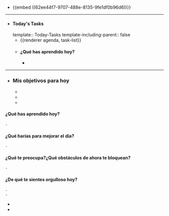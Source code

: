 - {{embed ((62ee44f7-9707-488e-8135-9fe1df0b96d6))}}
- ---
- #### Today's Tasks
  template:: Today-Tasks
  template-including-parent:: false
	- {{renderer agenda, task-list}}
	- #### ¿Qué has aprendido hoy?
		-
- ---
- ### Mis objetivos para hoy
	-
	-
	-
#### ¿Qué has aprendido hoy?
	-
#### ¿Qué harías para mejorar el día?
	-
#### ¿Qué te preocupa?¿Qué obstáculos de ahora te bloquean?
	-
#### ¿De qué te sientes orgulloso hoy?
	-
	-
-
-